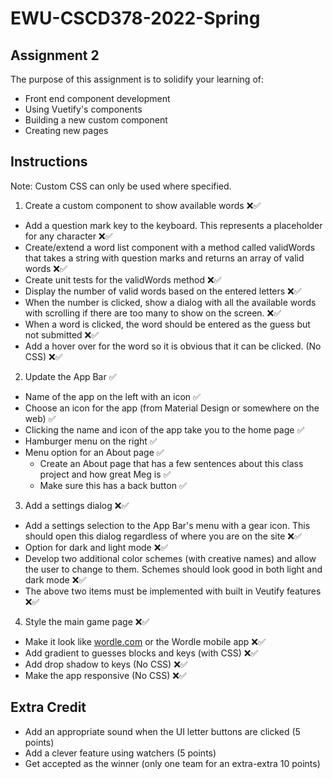 # EWU-CSCD378-2022-Spring

## Assignment 2

The purpose of this assignment is to solidify your learning of:

-   Front end component development
-   Using Vuetify's components
-   Building a new custom component
-   Creating new pages

## Instructions

Note: Custom CSS can only be used where specified.

1. Create a custom component to show available words ❌✅

-   Add a question mark key to the keyboard. This represents a placeholder for any character ❌✅
-   Create/extend a word list component with a method called validWords that takes a string with question marks and returns an array of valid words ❌✅
-   Create unit tests for the validWords method ❌✅
-   Display the number of valid words based on the entered letters ❌✅
-   When the number is clicked, show a dialog with all the available words with scrolling if there are too many to show on the screen. ❌✅
-   When a word is clicked, the word should be entered as the guess but not submitted ❌✅
-   Add a hover over for the word so it is obvious that it can be clicked. (No CSS) ❌✅

2. Update the App Bar ✅

-   Name of the app on the left with an icon ✅
-   Choose an icon for the app (from Material Design or somewhere on the web) ✅
-   Clicking the name and icon of the app take you to the home page ✅
-   Hamburger menu on the right ✅
-   Menu option for an About page ✅
    -   Create an About page that has a few sentences about this class project and how great Meg is ✅
    -   Make sure this has a back button ✅

3. Add a settings dialog ❌✅

-   Add a settings selection to the App Bar's menu with a gear icon. This should open this dialog regardless of where you are on the site ❌✅
-   Option for dark and light mode ❌✅
-   Develop two additional color schemes (with creative names) and allow the user to change to them. Schemes should look good in both light and dark mode ❌✅
-   The above two items must be implemented with built in Veutify features ❌✅

4. Style the main game page ❌✅
- Make it look like [wordle.com](https://www.nytimes.com/games/wordle/index.html) or the Wordle mobile app ❌✅
- Add gradient to guesses blocks and keys (with CSS) ❌✅
- Add drop shadow to keys (No CSS) ❌✅
- Make the app responsive (No CSS) ❌✅

## Extra Credit

-   Add an appropriate sound when the UI letter buttons are clicked (5 points)
-   Add a clever feature using watchers (5 points)
-   Get accepted as the winner (only one team for an extra-extra 10 points)
